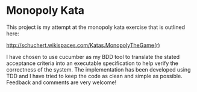 # Monopoly Kata

This project is my attempt at the monopoly kata exercise that is outlined here: 

http://schuchert.wikispaces.com/Katas.MonopolyTheGame(r)

I have chosen to use cucumber as my BDD tool to translate the stated acceptance criteria into an executable
specification to help verify the correctness of the system. The implementation has been developed using TDD and I have
tried to keep the code as clean and simple as possible. Feedback and comments are very welcome!